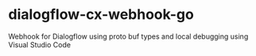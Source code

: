 # dialogflow-cx-webhook-go
Webhook for Dialogflow using proto buf types and local debugging using Visual Studio Code
